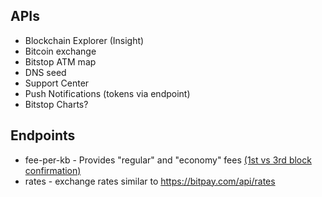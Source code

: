 ## APIs
* Blockchain Explorer (Insight)
* Bitcoin exchange
* Bitstop ATM map
* DNS seed
* Support Center
* Push Notifications (tokens via endpoint)
* Bitstop Charts?

## Endpoints 
* fee-per-kb - Provides "regular" and "economy" fees [(1st vs 3rd block confirmation)](https://api.breadwallet.com/fee-per-kb)
* rates - exchange rates similar to https://bitpay.com/api/rates
